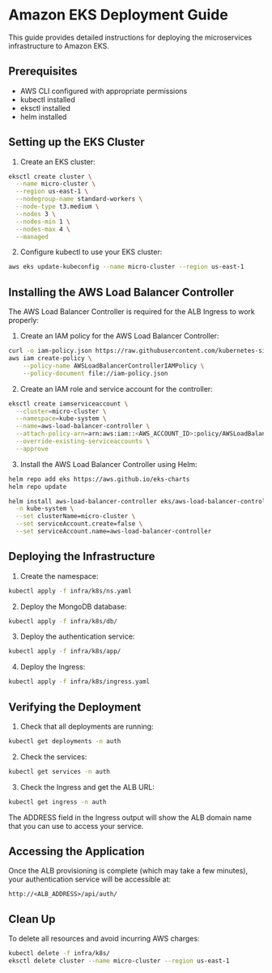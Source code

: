 # Amazon EKS Deployment Guide

This guide provides detailed instructions for deploying the microservices infrastructure to Amazon EKS.

## Prerequisites

- AWS CLI configured with appropriate permissions
- kubectl installed
- eksctl installed
- helm installed

## Setting up the EKS Cluster

1. Create an EKS cluster:

```bash
eksctl create cluster \
  --name micro-cluster \
  --region us-east-1 \
  --nodegroup-name standard-workers \
  --node-type t3.medium \
  --nodes 3 \
  --nodes-min 1 \
  --nodes-max 4 \
  --managed
```

2. Configure kubectl to use your EKS cluster:

```bash
aws eks update-kubeconfig --name micro-cluster --region us-east-1
```

## Installing the AWS Load Balancer Controller

The AWS Load Balancer Controller is required for the ALB Ingress to work properly:

1. Create an IAM policy for the AWS Load Balancer Controller:

```bash
curl -o iam-policy.json https://raw.githubusercontent.com/kubernetes-sigs/aws-load-balancer-controller/main/docs/install/iam_policy.json
aws iam create-policy \
    --policy-name AWSLoadBalancerControllerIAMPolicy \
    --policy-document file://iam-policy.json
```

2. Create an IAM role and service account for the controller:

```bash
eksctl create iamserviceaccount \
  --cluster=micro-cluster \
  --namespace=kube-system \
  --name=aws-load-balancer-controller \
  --attach-policy-arn=arn:aws:iam::<AWS_ACCOUNT_ID>:policy/AWSLoadBalancerControllerIAMPolicy \
  --override-existing-serviceaccounts \
  --approve
```

3. Install the AWS Load Balancer Controller using Helm:

```bash
helm repo add eks https://aws.github.io/eks-charts
helm repo update

helm install aws-load-balancer-controller eks/aws-load-balancer-controller \
  -n kube-system \
  --set clusterName=micro-cluster \
  --set serviceAccount.create=false \
  --set serviceAccount.name=aws-load-balancer-controller
```

## Deploying the Infrastructure

1. Create the namespace:

```bash
kubectl apply -f infra/k8s/ns.yaml
```

2. Deploy the MongoDB database:

```bash
kubectl apply -f infra/k8s/db/
```

3. Deploy the authentication service:

```bash
kubectl apply -f infra/k8s/app/
```

4. Deploy the Ingress:

```bash
kubectl apply -f infra/k8s/ingress.yaml
```

## Verifying the Deployment

1. Check that all deployments are running:

```bash
kubectl get deployments -n auth
```

2. Check the services:

```bash
kubectl get services -n auth
```

3. Check the Ingress and get the ALB URL:

```bash
kubectl get ingress -n auth
```

The ADDRESS field in the Ingress output will show the ALB domain name that you can use to access your service.

## Accessing the Application

Once the ALB provisioning is complete (which may take a few minutes), your authentication service will be accessible at:

```
http://<ALB_ADDRESS>/api/auth/
```

## Clean Up

To delete all resources and avoid incurring AWS charges:

```bash
kubectl delete -f infra/k8s/
eksctl delete cluster --name micro-cluster --region us-east-1
```
